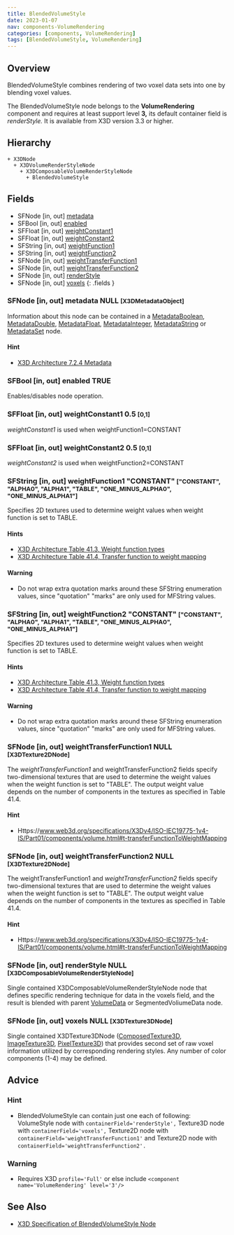 ```yaml
---
title: BlendedVolumeStyle
date: 2023-01-07
nav: components-VolumeRendering
categories: [components, VolumeRendering]
tags: [BlendedVolumeStyle, VolumeRendering]
---
```

<style>
.post h3 {
  word-spacing: 0.2em;
}
</style>

## Overview

BlendedVolumeStyle combines rendering of two voxel data sets into one by blending voxel values.

The BlendedVolumeStyle node belongs to the **VolumeRendering** component and requires at least support level **3,** its default container field is *renderStyle.* It is available from X3D version 3.3 or higher.

## Hierarchy

```
+ X3DNode
  + X3DVolumeRenderStyleNode
    + X3DComposableVolumeRenderStyleNode
      + BlendedVolumeStyle
```

## Fields

- SFNode \[in, out\] [metadata](#sfnode-in-out-metadata-null-x3dmetadataobject)
- SFBool \[in, out\] [enabled](#sfbool-in-out-enabled-true)
- SFFloat \[in, out\] [weightConstant1](#sffloat-in-out-weightconstant1-05-0-1)
- SFFloat \[in, out\] [weightConstant2](#sffloat-in-out-weightconstant2-05-0-1)
- SFString \[in, out\] [weightFunction1](#sfstring-in-out-weightfunction1-constant-constant-alpha0-alpha1-table-one_minus_alpha0-one_minus_alpha1)
- SFString \[in, out\] [weightFunction2](#sfstring-in-out-weightfunction2-constant-constant-alpha0-alpha1-table-one_minus_alpha0-one_minus_alpha1)
- SFNode \[in, out\] [weightTransferFunction1](#sfnode-in-out-weighttransferfunction1-null-x3dtexture2dnode)
- SFNode \[in, out\] [weightTransferFunction2](#sfnode-in-out-weighttransferfunction2-null-x3dtexture2dnode)
- SFNode \[in, out\] [renderStyle](#sfnode-in-out-renderstyle-null-x3dcomposablevolumerenderstylenode)
- SFNode \[in, out\] [voxels](#sfnode-in-out-voxels-null-x3dtexture3dnode)
{: .fields }

### SFNode [in, out] **metadata** NULL <small>[X3DMetadataObject]</small>

Information about this node can be contained in a [MetadataBoolean](/x_ite/components/core/metadataboolean/), [MetadataDouble](/x_ite/components/core/metadatadouble/), [MetadataFloat](/x_ite/components/core/metadatafloat/), [MetadataInteger](/x_ite/components/core/metadatainteger/), [MetadataString](/x_ite/components/core/metadatastring/) or [MetadataSet](/x_ite/components/core/metadataset/) node.

#### Hint

- [X3D Architecture 7.2.4 Metadata](https://www.web3d.org/specifications/X3Dv4/ISO-IEC19775-1v4-IS/Part01/components/core.html#Metadata)

### SFBool [in, out] **enabled** TRUE

Enables/disables node operation.

### SFFloat [in, out] **weightConstant1** 0.5 <small>[0,1]</small>

*weightConstant1* is used when weightFunction1=CONSTANT

### SFFloat [in, out] **weightConstant2** 0.5 <small>[0,1]</small>

*weightConstant2* is used when weightFunction2=CONSTANT

### SFString [in, out] **weightFunction1** "CONSTANT" <small>["CONSTANT", "ALPHA0", "ALPHA1", "TABLE", "ONE_MINUS_ALPHA0", "ONE_MINUS_ALPHA1"]</small>

Specifies 2D textures used to determine weight values when weight function is set to TABLE.

#### Hints

- [X3D Architecture Table 41.3, Weight function types](https://www.web3d.org/specifications/X3Dv4/ISO-IEC19775-1v4-IS/Part01/components/volume.html#t-WeightFunctionTypes)
- [X3D Architecture Table 41.4, Transfer function to weight mapping](https://www.web3d.org/specifications/X3Dv4/ISO-IEC19775-1v4-IS/Part01/components/volume.html#t-transferFunctionToWeightMapping)

#### Warning

- Do not wrap extra quotation marks around these SFString enumeration values, since "quotation" "marks" are only used for MFString values.

### SFString [in, out] **weightFunction2** "CONSTANT" <small>["CONSTANT", "ALPHA0", "ALPHA1", "TABLE", "ONE_MINUS_ALPHA0", "ONE_MINUS_ALPHA1"]</small>

Specifies 2D textures used to determine weight values when weight function is set to TABLE.

#### Hints

- [X3D Architecture Table 41.3, Weight function types](https://www.web3d.org/specifications/X3Dv4/ISO-IEC19775-1v4-IS/Part01/components/volume.html#t-WeightFunctionTypes)
- [X3D Architecture Table 41.4, Transfer function to weight mapping](https://www.web3d.org/specifications/X3Dv4/ISO-IEC19775-1v4-IS/Part01/components/volume.html#t-transferFunctionToWeightMapping)

#### Warning

- Do not wrap extra quotation marks around these SFString enumeration values, since "quotation" "marks" are only used for MFString values.

### SFNode [in, out] **weightTransferFunction1** NULL <small>[X3DTexture2DNode]</small>

The *weightTransferFunction1* and weightTransferFunction2 fields specify two-dimensional textures that are used to determine the weight values when the weight function is set to "TABLE". The output weight value depends on the number of components in the textures as specified in Table 41.4.

#### Hint

- Https://www.web3d.org/specifications/X3Dv4/ISO-IEC19775-1v4-IS/Part01/components/volume.html#t-transferFunctionToWeightMapping

### SFNode [in, out] **weightTransferFunction2** NULL <small>[X3DTexture2DNode]</small>

The weightTransferFunction1 and *weightTransferFunction2* fields specify two-dimensional textures that are used to determine the weight values when the weight function is set to "TABLE". The output weight value depends on the number of components in the textures as specified in Table 41.4.

#### Hint

- Https://www.web3d.org/specifications/X3Dv4/ISO-IEC19775-1v4-IS/Part01/components/volume.html#t-transferFunctionToWeightMapping

### SFNode [in, out] **renderStyle** NULL <small>[X3DComposableVolumeRenderStyleNode]</small>

Single contained X3DComposableVolumeRenderStyleNode node that defines specific rendering technique for data in the voxels field, and the result is blended with parent [VolumeData](/x_ite/components/volumerendering/volumedata/) or SegmentedVoliumeData node.

### SFNode [in, out] **voxels** NULL <small>[X3DTexture3DNode]</small>

Single contained X3DTexture3DNode ([ComposedTexture3D](/x_ite/components/texturing3d/composedtexture3d/), [ImageTexture3D](/x_ite/components/texturing3d/imagetexture3d/), [PixelTexture3D](/x_ite/components/texturing3d/pixeltexture3d/)) that provides second set of raw voxel information utilized by corresponding rendering styles. Any number of color components (1-4) may be defined.

## Advice

### Hint

- BlendedVolumeStyle can contain just one each of following: VolumeStyle node with `containerField='renderStyle',` Texture3D node with `containerField='voxels',` Texture2D node with `containerField='weightTransferFunction1'` and Texture2D node with `containerField='weightTransferFunction2'.`

### Warning

- Requires X3D `profile='Full'` or else include `<component name='VolumeRendering' level='3'/>`

## See Also

- [X3D Specification of BlendedVolumeStyle Node](https://www.web3d.org/documents/specifications/19775-1/V4.0/Part01/components/volume.html#BlendedVolumeStyle)
